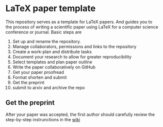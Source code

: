 # LaTeX paper template
This repository serves as a template for LaTeX papers. And guides you to the process of writing a scientific paper using LaTeX for a computer science conference or journal. Basic steps are

1) Set up and rename the repository.
1) Manage collaborators, permissions and links to the repository
1) Create a work-plan and distribute tasks
1) Document your research to allow for greater reproducibility
1) Select templates and plan paper outline
1) Write the paper collaboratively on GitHub
1) Get your paper proofread
1) Format shorten and submit
1) Get the preprint
1) submit to arxiv and archive the repo

## Get the preprint

After your paper was accepted, the first author should carefully review the step-by-step instrunctions in the [wiki](https://isgroup.atlassian.net/wiki/spaces/ISG/pages/2818051/After+your+Paper+was+Accepted+Publishing+a+Paper+on+our+Website)